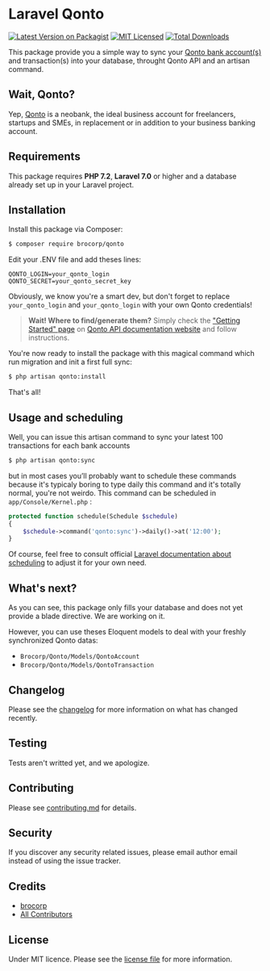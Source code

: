 # Laravel Qonto

[![Latest Version on Packagist][ico-version]][link-packagist]
[![MIT Licensed](https://img.shields.io/badge/license-MIT-brightgreen.svg?style=flat-square)](LICENSE.md)
[![Total Downloads][ico-downloads]][link-downloads]

This package provide you a simple way to sync your [Qonto bank account(s)](https://qonto.eu/r/9o3w2g) and transaction(s) into your database, throught Qonto API and an artisan command. 

## Wait, Qonto? 

Yep, [Qonto](https://qonto.eu/r/9o3w2g/) is a neobank, the ideal business account for freelancers, startups and SMEs, in replacement or in addition to your business banking account.

## Requirements

This package requires **PHP 7.2**, **Laravel 7.0** or higher and a database already set up in your Laravel project.


## Installation

Install this package via Composer:

``` bash
$ composer require brocorp/qonto
```

Edit your .ENV file and add theses lines:

```
QONTO_LOGIN=your_qonto_login
QONTO_SECRET=your_qonto_secret_key
```

Obviously, we know you're a smart dev, but don't forget to replace `your_qonto_login` and `your_qonto_login` with your own Qonto credentials! 

> **Wait! Where to find/generate them?** 
> Simply check the ["Getting Started" page](https://api-doc.qonto.eu/2.0/welcome/get-started) on [Qonto API documentation website](https://api-doc.qonto.eu/2.0/welcome) and follow instructions.

You're now ready to install the package with this magical command which run migration and init a first full sync:

``` bash
$ php artisan qonto:install
```

That's all! 


## Usage and scheduling

Well, you can issue this artisan command to sync your latest 100 transactions for each bank accounts

``` bash
$ php artisan qonto:sync
```

but in most cases you’ll probably want to schedule these commands because it's typicaly boring to type daily this command and it's totally normal, you're not weirdo. This command can be scheduled in `app/Console/Kernel.php` :

``` php
protected function schedule(Schedule $schedule)
{
    $schedule->command('qonto:sync')->daily()->at('12:00');
}
```

Of course, feel free to consult official [Laravel documentation about scheduling](https://laravel.com/docs/master/scheduling#introduction) to adjust it for your own need.


## What's next?

As you can see, this package only fills your database and does not yet provide a blade directive. We are working on it.

However, you can use theses Eloquent models to deal with your freshly synchronized Qonto datas:
- `Brocorp/Qonto/Models/QontoAccount` 
- `Brocorp/Qonto/Models/QontoTransaction`


## Changelog

Please see the [changelog](changelog.md) for more information on what has changed recently.


## Testing

Tests aren't writted yet, and we apologize. 


## Contributing

Please see [contributing.md](contributing.md) for details.


## Security

If you discover any security related issues, please email author email instead of using the issue tracker.


## Credits

- [brocorp](https://www.brocorp.re)
- [All Contributors][link-contributors]


## License

Under MIT licence. Please see the [license file](license.md) for more information.

[ico-version]: https://img.shields.io/packagist/v/brocorp/qonto.svg?style=flat-square
[ico-downloads]: https://img.shields.io/packagist/dt/brocorp/qonto.svg?style=flat-square
[link-packagist]: https://packagist.org/packages/brocorp/qonto
[link-downloads]: https://packagist.org/packages/brocorp/qonto
[link-author]: https://github.com/brocorp
[link-contributors]: ../../contributors
